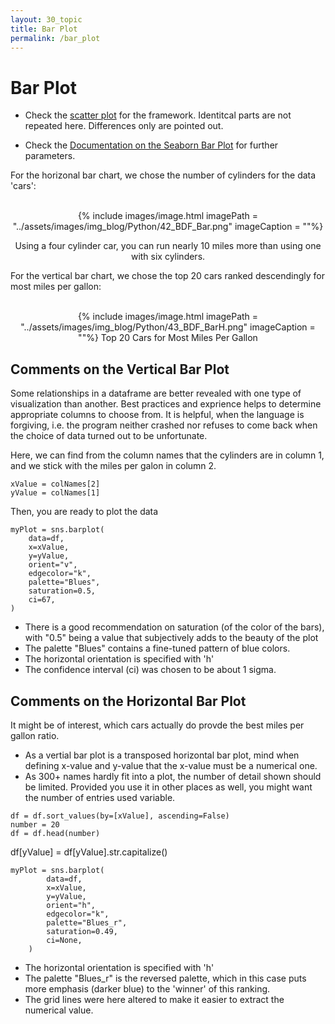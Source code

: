 ```yaml
---
layout: 30_topic
title: Bar Plot
permalink: /bar_plot
---
```


# Bar Plot

- Check the [scatter plot](scatter_plot) for the framework. Identitcal parts are not repeated here. Differences only are pointed out.

- Check the [Documentation on the Seaborn Bar Plot](https://seaborn.pydata.org/generated/seaborn.barplot.html) for further parameters.


For the horizonal bar chart, we chose the number of cylinders for the data 'cars':
<br><br>
<center>

{% include images/image.html imagePath = "../assets/images/img_blog/Python/42_BDF_Bar.png" imageCaption =  ""%}

Using a four cylinder car, you can run nearly 10 miles more than using one with six cylinders.

</center>

For the vertical bar chart, we chose the top 20 cars ranked descendingly for most miles per gallon:
<br><br>
<center>

{% include images/image.html imagePath = "../assets/images/img_blog/Python/43_BDF_BarH.png" imageCaption =  ""%}
Top 20 Cars for Most Miles Per Gallon
</center>

## Comments on the Vertical Bar Plot

Some relationships in a dataframe are better revealed with one type of visualization than another.
Best practices and exprience helps to determine appropriate columns to choose from. It is helpful, when the language is forgiving, i.e. the program neither crashed nor refuses to come back when the choice of data turned out to be unfortunate. 

Here, we can find from the column names that the cylinders are in column 1, and we stick with the miles per galon in column 2. 

>
    xValue = colNames[2]
    yValue = colNames[1]

Then, you are ready to plot the data

>
    myPlot = sns.barplot(
        data=df,
        x=xValue, 
        y=yValue,         
        orient="v", 
        edgecolor="k",
        palette="Blues",
        saturation=0.5,
        ci=67,
    )

- There is a good recommendation on saturation (of the color of the bars), with "0.5" being a value that subjectively adds to the beauty of the plot
- The palette "Blues" contains a fine-tuned pattern of blue colors.
- The horizontal orientation is specified with 'h'
- The confidence interval (ci) was chosen to be about 1 sigma.

    
## Comments on the Horizontal Bar Plot


It might be of interest, which cars actually do provde the best miles per gallon ratio.

- As a vertial bar plot is a transposed horizontal bar plot, mind when defining x-value and y-value that the x-value must be a numerical one.
- As 300+ names hardly fit into a plot, the number of detail shown should be limited. Provided you use it in other places as well, you might want the number of entries used variable.

>
    df = df.sort_values(by=[xValue], ascending=False)
    number = 20
    df = df.head(number)

df[yValue] = df[yValue].str.capitalize()

>
    myPlot = sns.barplot(
            data=df,
            x=xValue, 
            y=yValue,         
            orient="h",
            edgecolor="k",
            palette="Blues_r",
            saturation=0.49,
            ci=None,
        )


- The horizontal orientation is specified with 'h'
- The palette "Blues_r" is the reversed palette, which in this case puts more emphasis (darker blue) to the 'winner' of this ranking.
- The grid lines were here altered to make it easier to extract the numerical value.
